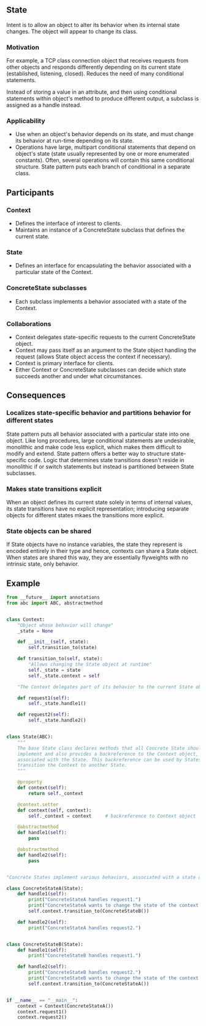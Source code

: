 ## State

Intent is to allow an object to alter its behavior when its internal state changes. The object will appear to change its class.

### Motivation

For example, a TCP class connection object that receives requests from other objects and responds differently depending on its current state (established, listening, closed). Reduces the need of many conditional statements.

Instead of storing a value in an attribute, and then using conditional statements within object's method to produce different output, a subclass is assigned as a handle instead.

### Applicability

- Use when an object's behavior depends on its state, and must change its behavior at run-time depending on its state.
- Operations have large, multipart conditional statements that depend on object's state (state usually represented by one or more enumerated constants). Often, several operations will contain this same conditional structure. State pattern puts each branch of conditional in a separate class.

## Participants

### Context

- Defines the interface of interest to clients.
- Maintains an instance of a ConcreteState subclass that defines the current state.

### State

- Defines an interface for encapsulating the behavior associated with a particular state of the Context.

### ConcreteState subclasses

- Each subclass implements a behavior associated with a state of the Context.

### Collaborations

- Context delegates state-specific requests to the current ConcreteState object.
- Context may pass itself as an argument to the State object handling the request (allows State object access the context if necessary).
- Context is primary interface for clients.
- Either Context or ConcreteState subclasses can decide which state succeeds another and under what circumstances.

## Consequences

### Localizes state-specific behavior and partitions behavior for different states

State pattern puts all behavior associated with a particular state into one object. Like long procedures, large conditional statements are undesirable, monolithic and make code less explicit, which makes them difficult to modify and extend. State pattern offers a better way to structure state-specific code. Logic that determines state transitions doesn't reside in monolithic if or switch statements but instead is partitioned between State subclasses.

### Makes state transitions explicit

When an object defines its current state solely in terms of internal values, its state transitions have no explicit representation; introducing separate objects for different states mkaes the transitions more explicit.

### State objects can be shared

If State objects have no instance variables, the state they represent is encoded entirely in their type and hence, contexts can share a State object. When states are shared this way, they are essentially flyweights with no intrinsic state, only behavior.

## Example

```py
from __future__ import annotations
from abc import ABC, abstractmethod


class Context:
    "Object whose behavior will change"
    _state = None

    def __init__(self, state):
        self.transition_to(state)

    def transition_to(self, state):
        "Allows changing the State object at runtime"
        self._state = state
        self._state.context = self

    "The Context delegates part of its behavior to the current State object"

    def request1(self):
        self._state.handle1()

    def request2(self):
        self._state.handle2()


class State(ABC):
    """
    The base State class declares methods that all Concrete State should
    implement and also provides a backreference to the Context object,
    associated with the State. This backreference can be used by States to
    transition the Context to another State.
    """

    @property
    def context(self):
        return self._context

    @context.setter
    def context(self, context):
        self._context = context     # backreference to Context object

    @abstractmethod
    def handle1(self):
        pass

    @abstractmethod
    def handle2(self):
        pass


"Concrete States implement various behaviors, associated with a state of the Context."

class ConcreteStateA(State):
    def handle1(self):
        print("ConcreteStateA handles request1.")
        print("ConcreteStateA wants to change the state of the context.")
        self.context.transition_to(ConcreteStateB())

    def handle2(self):
        print("ConcreteStateA handles request2.")


class ConcreteStateB(State):
    def handle1(self):
        print("ConcreteStateB handles request1.")

    def handle2(self):
        print("ConcreteStateB handles request2.")
        print("ConcreteStateB wants to change the state of the context.")
        self.context.transition_to(ConcreteStateA())


if __name__ == "__main__":
    context = Context(ConcreteStateA())
    context.request1()
    context.request2()
```
